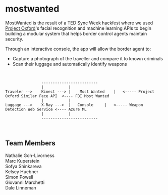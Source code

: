 # mostwanted
MostWanted is the result of a TED Sync Week hackfest where we used <a target="_blank" href="https://www.projectoxford.ai/">Project Oxford</a>'s facial recognition and machine learning APIs to begin building a modular system that helps border control agents maintain security. 
<p>
Through an interactive console, the app will allow the border agent to:
<ul>
<li>Capture a photograph of the traveller and compare it to known criminals
<li>Scan their luggage and automatically identify weapons
</ul>

<p>
<pre>

					-------------------------
					|			|	
	Traveler --> 	Kinect --->	|    Most Wanted	|	<----- Project Oxford Similar Face API	<---- FBI Most Wanted
					|			|
	Luggage --->	X-Ray --->	|	Console		|	<----- Weapon Detection Web Service	<---- Azure ML
					|			|					
					-------------------------
</pre>

<h2>Team Members</h2>
Nathalie Goh-Livorness<br>
Marc Kuperstein<br>
Sofya Shinkareva<br>
Kelsey Huebner<br>
Simon Powell<br>
Giovanni Marchetti<br>
Dale Linneman<br>


